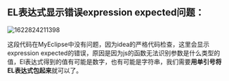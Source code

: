 ## EL表达式显示错误expression expected问题：

![1622824211398](https://raw.githubusercontent.com/keaifafafa/IO/master/img/pic/20210827124210.png)

  这段代码在MyEclipse中没有问题，因为idea的严格代码检查，这里会显示expression expected的错误，原因是因为js的函数无法识别参数是什么类型的值，El表达式得到的值有可能是数字，也有可能是字符串，我们需要**用单引号将EL表达式包起来**就可以了。 

